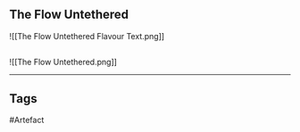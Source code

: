 ## The Flow Untethered
![[The Flow Untethered Flavour Text.png]]

## 
![[The Flow Untethered.png]]

---
## Tags
#Artefact